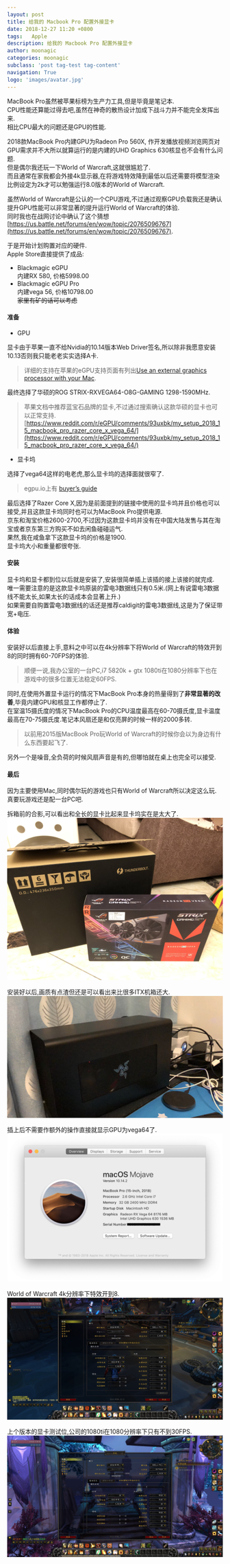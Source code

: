 ```yaml
---
layout: post
title: 给我的 Macbook Pro 配置外接显卡
date: 2018-12-27 11:20 +0800
tags:   Apple
description: 给我的 Macbook Pro 配置外接显卡
author: moonagic
categories: moonagic
subclass: 'post tag-test tag-content'
navigation: True
logo: 'images/avatar.jpg'
---
```


MacBook Pro虽然被苹果标榜为生产力工具,但是毕竟是笔记本.  
CPU性能还算能过得去吧,虽然在神奇的散热设计加成下战斗力并不能完全发挥出来.  
相比CPU最大的问题还是GPU的性能.  

2018款MacBook Pro内建GPU为Radeon Pro 560X, 作开发播放视频浏览网页对GPU需求并不大所以就算运行的是内建的UHD Graphics 630核显也不会有什么问题.  
但是偶尔我还玩一下World of Warcraft,这就很尴尬了.  
而且通常在家我都会外接4k显示器,在将游戏特效降到最低以后还需要将模型渲染比例设定为2k才可以勉强运行8.0版本的World of Warcraft.  

虽然World of Warcraft是公认的一个CPU游戏,不过通过观察GPU负载我还是确认提升GPU性能可以非常显著的提升运行World of Warcraft的体验.  
同时我也在战网讨论中确认了这个猜想[https://us.battle.net/forums/en/wow/topic/20765096767](https://us.battle.net/forums/en/wow/topic/20765096767).  

于是开始计划购置对应的硬件.  
Apple Store直接提供了成品:  
* Blackmagic eGPU  
内建RX 580, 价格5998.00
* Blackmagic eGPU Pro  
内建vega 56, 价格10798.00  
~~家里有矿的话可以考虑~~

#### 准备
* GPU

显卡由于苹果一直不给Nvidia的10.14版本Web Driver签名,所以除非我愿意安装10.13否则我只能老老实实选择A卡.  
> 详细的支持在苹果的eGPU支持页面有列出[Use an external graphics processor with your Mac](https://support.apple.com/en-us/HT208544).  

最终选择了华硕的ROG STRIX-RXVEGA64-O8G-GAMING 1298-1590MHz.  
> 苹果文档中推荐蓝宝石品牌的显卡,不过通过搜索确认这款华硕的显卡也可以正常支持. [https://www.reddit.com/r/eGPU/comments/93uxbk/my_setup_2018_15_macbook_pro_razer_core_x_vega_64/](https://www.reddit.com/r/eGPU/comments/93uxbk/my_setup_2018_15_macbook_pro_razer_core_x_vega_64/)

* 显卡坞

选择了vega64这样的电老虎,那么显卡坞的选择面就很窄了.  
> egpu.io上有 [buyer’s guide](https://egpu.io/external-gpu-buyers-guide-2018/)  

最后选择了Razer Core X,因为是前面提到的链接中使用的显卡坞并且价格也可以接受,并且这款显卡坞同时也可以为MacBook Pro提供电源.  
京东和淘宝价格2600-2700,不过因为这款显卡坞并没有在中国大陆发售与其在淘宝或者京东第三方购买不如去闲鱼碰碰运气.  
果然,我在咸鱼拿下这款显卡坞的价格是1900.  
显卡坞大小和重量都很夸张.

#### 安装
显卡坞和显卡都到位以后就是安装了,安装很简单插上该插的接上该接的就完成.  
唯一需要注意的是这款显卡坞原装的雷电3数据线只有0.5米.(网上有说雷电3数据线不能太长,如果太长的话成本会显著上升.)  
如果需要自购置雷电3数据线的话还是推荐caldigit的雷电3数据线,这是为了保证带宽+电压.  

#### 体验
安装好以后直接上手,意料之中可以在4k分辨率下将World of Warcraft的特效开到8的同时拥有60-70FPS的体验.  

> 顺便一说,我办公室的一台PC,i7 5820k + gtx 1080ti在1080分辨率下也在游戏中的很多位置无法稳定60FPS.  

同时,在使用外置显卡运行的情况下MacBook Pro本身的热量得到了**非常显著的改善**,毕竟内建GPU和核显工作都停止了.  
在室温15摄氏度的情况下MacBook Pro的CPU温度最高在60-70摄氏度,显卡温度最高在70-75摄氏度.笔记本风扇还是和仅亮屏的时候一样的2000多转.  
> 以前用2015版MacBook Pro玩World of Warcraft的时候你会以为身边有什么东西要起飞了.

另外一个是噪音,全负荷的时候风扇声音是有的,但哪怕就在桌上也完全可以接受.

#### 最后
因为主要使用Mac,同时偶尔玩的游戏也只有World of Warcraft所以决定这么玩.  
真要玩游戏还是配一台PC吧.


拆箱前的合影,可以看出和全长的显卡比起来显卡坞实在是太大了.
<picture class="picture">
  <source type="image/webp" srcset="/images/2018/12/IMG_0062.webp">
  <img class="image" src="/images/2018/12/IMG_0062.jpeg">
</picture>

安装好以后,画质有点渣但还是可以看出来比很多ITX机箱还大.
<picture class="picture">
  <source type="image/webp" srcset="/images/2018/12/IMG_0066.webp">
  <img class="image" src="/images/2018/12/IMG_0066.jpg">
</picture>

插上后不需要作额外的操作直接就显示GPU为vega64了.
<picture class="picture">
  <source type="image/webp" srcset="/images/2018/12/about0.webp">
  <img class="image" src="/images/2018/12/about0.png">
</picture>

World of Warcraft 4k分辨率下特效开到8.
<picture class="picture">
  <source type="image/webp" srcset="/images/2018/12/wow0.webp">
  <img class="image" src="/images/2018/12/wow0.jpg">
</picture>

上个版本的显卡测试位,公司的1080ti在1080分辨率下只有不到30FPS.
<picture class="picture">
  <source type="image/webp" srcset="/images/2018/12/wow1.webp">
  <img class="image" src="/images/2018/12/wow1.jpg">
</picture>
